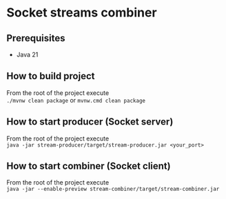 # Socket streams combiner

## Prerequisites
- Java 21

## How to build project
From the root of the project execute<br>
`./mvnw clean package` or `mvnw.cmd clean package`

## How to start producer (Socket server)
From the root of the project execute<br>
`java -jar stream-producer/target/stream-producer.jar <your_port>`

## How to start combiner (Socket client)
From the root of the project execute<br>
`java -jar --enable-preview stream-combiner/target/stream-combiner.jar`